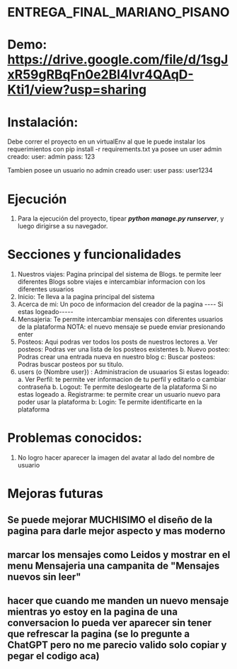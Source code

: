 # ENTREGA_FINAL_MARIANO_PISANO

# Demo: https://drive.google.com/file/d/1sgJxR59gRBqFn0e2Bl4lvr4QAqD-Kti1/view?usp=sharing

# Instalación:

Debe correr el proyecto en un virtualEnv al que le puede instalar los requerimientos con pip install -r requirements.txt
ya posee un user admin creado:
user: admin
pass: 123

Tambien posee un usuario no admin creado
user: user
pass: user1234



# Ejecución

1. Para la ejecución del proyecto, tipear **_python manage.py runserver_**, y luego dirigirse a su navegador.



# Secciones y funcionalidades

1. Nuestros viajes: Pagina principal del sistema de Blogs. te permite leer diferentes Blogs sobre viajes e intercambiar informacion con los diferentes usuarios
2. Inicio: Te lleva a la pagina principal del sistema
3. Acerca de mi: Un poco de informacion del creador de la pagina
   ---- Si estas logeado-----
4. Mensajeria: Te permite intercambiar mensajes con diferentes usuarios de la plataforma
   NOTA: el nuevo mensaje se puede enviar presionando enter
5. Posteos: Aqui podras ver todos los posts de nuestros lectores
   a. Ver posteos: Podras ver una lista de los posteos existentes
   b. Nuevo posteo: Podras crear una entrada nueva en nuestro blog
   c: Buscar posteos: Podras buscar posteos por su titulo.
6. users (o {Nombre user}) : Administracion de usuaarios
   Si estas logeado:
   a. Ver Perfil: te permite ver informacion de tu perfil y editarlo o cambiar contraseña
   b. Logout: Te permite deslogearte de la plataforma
   Si no estas logeado
   a. Registrarme: te permite crear un usuario nuevo para poder usar la plataforma
   b: Login: Te permite identificarte en la plataforma

# Problemas conocidos:

1. No logro hacer aparecer la imagen del avatar al lado del nombre de usuario

# Mejoras futuras

## Se puede mejorar MUCHISIMO el diseño de la pagina para darle mejor aspecto y mas moderno

## marcar los mensajes como Leidos y mostrar en el menu Mensajeria una campanita de "Mensajes nuevos sin leer"

## hacer que cuando me manden un nuevo mensaje mientras yo estoy en la pagina de una conversacion lo pueda ver aparecer sin tener que refrescar la pagina (se lo pregunte a ChatGPT pero no me parecio valido solo copiar y pegar el codigo aca)
